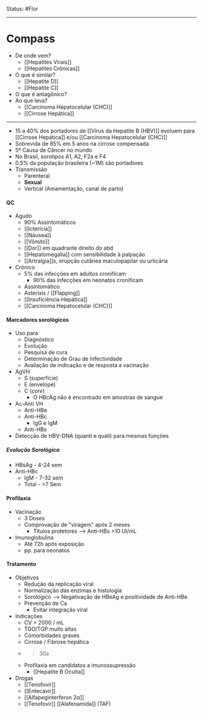 Status: #Flor 

---
# Compass
- De onde vem?
	- [[Hepatites Virais]]
	- [[Hepatites Crônicas]]
- O que é similar?
	- [[Hepatite D]]
	- [[Hepatite C]]
- O que é antagônico?
- Ao que leva?
	- [[Carcinoma Hepatocelular (CHC)]]
	- [[Cirrose Hepática]]

----
- 15 a 40% dos portadores de [[Vírus da Hepatite B (HBV)]] evoluem para [[Cirrose Hepática]] e/ou [[Carcinoma Hepatocelular (CHC)]]
- Sobrevida de 85% em 5 anos na cirrose compensada
- 5ª Causa de Câncer no mundo
- No Brasil, sorotipos A1, A2, F2a e F4
- 0.5% da população brasileira (~1M) são portadores
- Transmissão
	- Parenteral
	- **Sexual**
	- Vertical (Amamentação, canal de parto)
#### QC
- Agudo
	- 90% Assintomáticos
	- [[Icterícia]]
	- [[Náusea]]
	- [[Vômito]]
	- [[Dor]] em quadrante direito do abd
	- [[Hepatomegalia]] com sensibilidade à palpação
	- [[Artralgia]]s, erupção cutânea maculopapilar ou urticária
- Crônico
	- 5% das infecções em adultos cronificam
		- 90% das infecções em neonatos cronificam
	- Assintomático
	- Asterixis / [[Flapping]]
	- [[Insuficiência Hepática]]
	- [[Carcinoma Hepatocelular (CHC)]]
#### Marcadores sorológicos
- Uso para
	- Diagnóstico
	- Evolução
	- Pesquisa de cura
	- Determinação de Grau de Infectividade
	- Avaliação de indicação e de resposta a vacinação
- AgVH
	- S (superfície)
	- E (envelope)
	- C (_core_)
		- O HBcAg não é encontrado em amostras de sangue
- Ac-Anti VH
	- Anti-HBe
	- Anti-HBc
		- IgG e IgM
	- Anti-HBs
- Detecção de HBV-DNA (quanti e quali) para mesmas funções
##### Evolução Sorológica
- HBsAg - 4-24 sem
- Anti-HBc 
	- IgM - 7-32 sem
	- Total - >7 Sem
#### Profilaxia
- Vacinação
	- 3 Doses
	- Comprovação de "viragem" após 2 meses
		- Títulos protetores --> Anti-HBs >10 UI/mL
- Imunoglobulina
	- Até 72h após exposição
	- pp. para neonatos
#### Tratamento
- Objetivos
	- Redução da replicação viral
	- Normalização das enzimas e histologia
	- Sorológico --> Negativação de HBeAg e positividade de Anti-HBe
	- Prevenção de Ca
		- Evitar integração viral
- Indicações
	- CV > 2000 / mL
	- TGO/TGP muito altas
	- Comorbidades graves
	- Cirrose / Fibrose hepática
	- >30a
	- Profilaxia em candidatos a imunossupressão
		- [[Hepatite B Oculta]]
- Drogas
	- [[Tenofovir]]
	- [[Entecavir]]
	- [[Alfapeginterferon 2α]]
	- [[Tenofovir]] [[Alafenamida]] (TAF)
